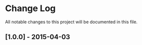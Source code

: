 # Change Log
All notable changes to this project will be documented in this file.
## [1.0.0] - 2015-04-03